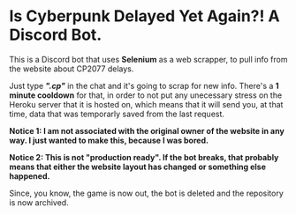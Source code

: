 # Is Cyberpunk Delayed Yet Again?! A Discord Bot.

This is a Discord bot that uses **Selenium** as a web scrapper, to pull info from the website about CP2077 delays.

Just type ***".cp"*** in the chat and it's going to scrap for new info. There's a **1 minute cooldown** for that, in order to not put any unecessary stress on the Heroku server that it is hosted on, which means that it will send you, at that time, data that was temporarly saved from the last request.

**Notice 1: I am not associated with the original owner of the website in any way. I just wanted to make this, because I was bored.**

**Notice 2: This is not "production ready". If the bot breaks, that probably means that either the website layout has changed or something else happened.**

Since, you know, the game is now out, the bot is deleted and the repository is now archived.
